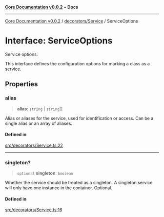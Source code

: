 [**Core Documentation v0.0.2**](../../../README.md) • **Docs**

***

[Core Documentation v0.0.2](../../../modules.md) / [decorators/Service](../README.md) / ServiceOptions

# Interface: ServiceOptions

Service options.

This interface defines the configuration options for marking a class as a service.

## Properties

### alias

> **alias**: `string` \| `string`[]

Alias or aliases for the service, used for identification or access.
Can be a single alias or an array of aliases.

#### Defined in

[src/decorators/Service.ts:22](https://github.com/stonemjs/core/blob/aa2a76ee3b0b5f73fa20c9cec0decb9263cddbc2/src/decorators/Service.ts#L22)

***

### singleton?

> `optional` **singleton**: `boolean`

Whether the service should be treated as a singleton.
A singleton service will only have one instance in the container.
Optional.

#### Defined in

[src/decorators/Service.ts:16](https://github.com/stonemjs/core/blob/aa2a76ee3b0b5f73fa20c9cec0decb9263cddbc2/src/decorators/Service.ts#L16)
